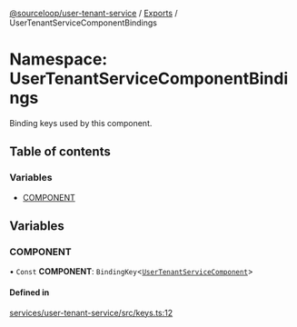 [@sourceloop/user-tenant-service](../README.md) / [Exports](../modules.md) / UserTenantServiceComponentBindings

# Namespace: UserTenantServiceComponentBindings

Binding keys used by this component.

## Table of contents

### Variables

- [COMPONENT](UserTenantServiceComponentBindings.md#component)

## Variables

### COMPONENT

• `Const` **COMPONENT**: `BindingKey`<[`UserTenantServiceComponent`](../classes/UserTenantServiceComponent.md)\>

#### Defined in

[services/user-tenant-service/src/keys.ts:12](https://github.com/sourcefuse/loopback4-microservice-catalog/blob/a84fe677/services/user-tenant-service/src/keys.ts#L12)
